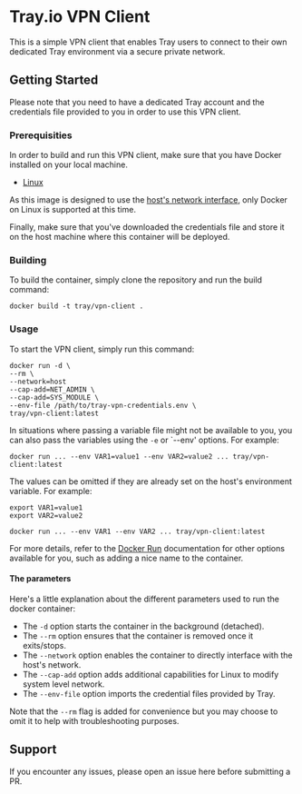 # Tray.io VPN Client

This is a simple VPN client that enables Tray users to connect to their own dedicated Tray environment via a secure private network.

## Getting Started

Please note that you need to have a dedicated Tray account and the credentials file provided to you in order to use this VPN client.

### Prerequisities

In order to build and run this VPN client, make sure that you have Docker installed on your local machine.

* [Linux](https://docs.docker.com/linux/started/)

As this image is designed to use the [host's network interface](https://docs.docker.com/network/host/), only Docker on Linux is supported at this time.

Finally, make sure that you've downloaded the credentials file and store it on the host machine where this container will be deployed.

### Building

To build the container, simply clone the repository and run the build command:

```shell
docker build -t tray/vpn-client .
```

### Usage

To start the VPN client, simply run this command:

```shell
docker run -d \
--rm \
--network=host
--cap-add=NET_ADMIN \
--cap-add=SYS_MODULE \
--env-file /path/to/tray-vpn-credentials.env \
tray/vpn-client:latest
```

In situations where passing a variable file might not be available to you, you can also pass the variables using the `-e` or `--env' options. For example:

```shell
docker run ... --env VAR1=value1 --env VAR2=value2 ... tray/vpn-client:latest
```

The values can be omitted if they are already set on the host's environment variable. For example:

```shell
export VAR1=value1
export VAR2=value2

docker run ... --env VAR1 --env VAR2 ... tray/vpn-client:latest
```

For more details, refer to the [Docker Run](https://docs.docker.com/engine/reference/run/) documentation for other options available for you, such as adding a nice name to the container.

#### The parameters

Here's a little explanation about the different parameters used to run the docker container:

* The `-d` option starts the container in the background (detached).
* The `--rm` option ensures that the container is removed once it exits/stops.
* The `--network` option enables the container to directly interface with the host's network.
* The `--cap-add` option adds additional capabilities for Linux to modify system level network.
* The `--env-file` option imports the credential files provided by Tray.

Note that the `--rm` flag is added for convenience but you may choose to omit it to help with troubleshooting purposes.

## Support

If you encounter any issues, please open an issue here before submitting a PR.